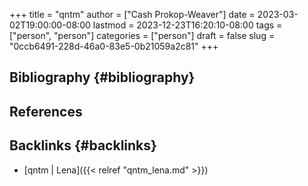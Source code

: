 +++
title = "qntm"
author = ["Cash Prokop-Weaver"]
date = 2023-03-02T19:00:00-08:00
lastmod = 2023-12-23T16:20:10-08:00
tags = ["person", "person"]
categories = ["person"]
draft = false
slug = "0ccb6491-228d-46a0-83e5-0b21059a2c81"
+++

## Bibliography {#bibliography}

## References

<style>.csl-entry{text-indent: -1.5em; margin-left: 1.5em;}</style><div class="csl-bib-body">
</div>



## Backlinks {#backlinks}

-   [qntm | Lena]({{< relref "qntm_lena.md" >}})
